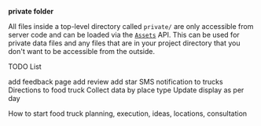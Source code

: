 **private folder**

All files inside a top-level directory called `private/` are only accessible from server code and can be loaded via the [`Assets`](http://docs.meteor.com/#/full/assets_getText) API. This can be used for private data files and any files that are in your project directory that you don't want to be accessible from the outside.

TODO List

add feedback page
add review
add star
SMS notification to trucks
Directions to food truck
Collect data by place type
Update display as per day

How to start food truck
planning, execution, ideas, locations, consultation

